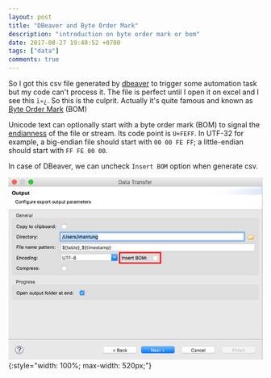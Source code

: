 ```yaml
---
layout: post
title: "DBeaver and Byte Order Mark"
description: "introduction on byte order mark or bom"
date: 2017-08-27 19:40:52 +0700
tags: ["data"]
comments: true
---
```

So I got this csv file generated by [dbeaver](https://dbeaver.jkiss.org/) to trigger some automation task but my code can't process it.
The file is perfect until I open it on excel and I see this `ï»¿`. So this is the culprit. Actually it's quite famous and known as [Byte Order Mark](https://en.wikipedia.org/wiki/Byte_order_mark) (BOM)

Unicode text can optionally start with a byte order mark (BOM) to signal the [endianness](https://en.wikipedia.org/wiki/Endianness) of the file or stream. Its code point is `U+FEFF`. In UTF-32 for example, a big-endian file should start with `00 00 FE FF`; a little-endian should start with `FF FE 00 00`.

In case of DBeaver, we can uncheck `Insert BOM` option when generate csv.


![dbeaver pom settings](/assets/posts/dbeaver_bom.jpg){:style="width: 100%; max-width: 520px;"}

